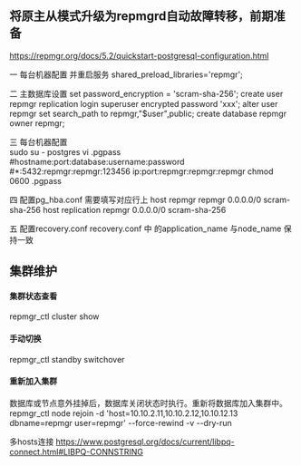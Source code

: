 ## 将原主从模式升级为repmgrd自动故障转移，前期准备

https://repmgr.org/docs/5.2/quickstart-postgresql-configuration.html

一 每台机器配置 并重启服务
shared_preload_libraries='repmgr';

二 主数据库设置
set password_encryption = 'scram-sha-256';
create user repmgr replication login superuser encrypted password 'xxx';
alter user repmgr set search_path to repmgr,"$user",public;
create database repmgr owner  repmgr;

三 每台机器配置  
sudo su - postgres
vi .pgpass
#hostname:port:database:username:password
#*:5432:repmgr:repmgr:123456 
ip:port:repmgr:repmgr:repmgr
chmod 0600  .pgpass

四 配置pg_hba.conf 需要填写对应行上
host    repmgr          repmgr             0.0.0.0/0            scram-sha-256
host    replication     repmgr             0.0.0.0/0            scram-sha-256

五 配置recovery.conf
recovery.conf 中 的application_name 与node_name 保持一致

## 集群维护

#### 集群状态查看
repmgr_ctl cluster show

#### 手动切换
repmgr_ctl standby switchover

#### 重新加入集群 

数据库或节点意外挂掉后，数据库关闭状态时执行。重新将数据库加入集群中。
repmgr_ctl node rejoin  -d 'host=10.10.2.11,10.10.2.12,10.10.12.13 dbname=repmgr user=repmgr' --force-rewind -v --dry-run

 多hosts连接
 https://www.postgresql.org/docs/current/libpq-connect.html#LIBPQ-CONNSTRING
